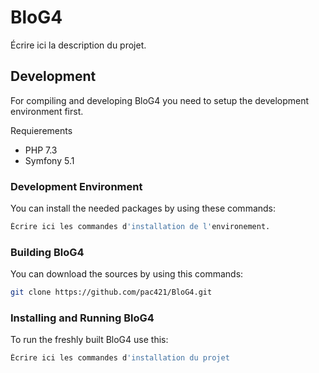 BloG4
=======

Écrire ici la description du projet.


Development
-----------

For compiling and developing BloG4 you need to setup the development
environment first.

Requierements
* PHP 7.3
* Symfony 5.1


### Development Environment

You can install the needed packages by using these commands:

```sh
Écrire ici les commandes d'installation de l'environement.
```


### Building BloG4

You can download the sources by using this commands:

```sh
git clone https://github.com/pac421/BloG4.git
```

### Installing and Running BloG4

To run the freshly built BloG4 use this:

```sh
Écrire ici les commandes d'installation du projet
```
